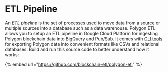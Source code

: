 # ETL Pipeline

An _ETL pipeline_ is the set of processes used to move data from a source or multiple sources into a database such as a data warehouse. Polygon ETL allows you to setup an ETL pipeline in Google Cloud Platform for ingesting Polygon blockchain data into BigQuery and Pub/Sub. It comes with [CLI tools](https://github.com/blockchain-etl/polygon-etl/blob/main/cli) for exporting Polygon data into convenient formats like CSVs and relational databases. Build and run this source code to better understand how it works:

{% embed url="https://github.com/blockchain-etl/polygon-etl" %}

